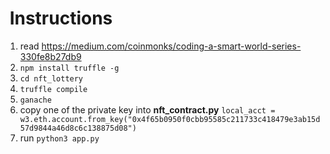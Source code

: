 #  Instructions

1. read <https://medium.com/coinmonks/coding-a-smart-world-series-330fe8b27db9>
2. ``` npm install truffle -g ```
3. ``` cd nft_lottery ```
4. ``` truffle compile ```
5. ``` ganache ```
6. copy one of the private key into <b>nft_contract.py</b> ```local_acct = w3.eth.account.from_key("0x4f65b0950f0cbb95585c211733c418479e3ab15d57d9844a46d8c6c138875d08")```
7. run ``` python3 app.py ```
